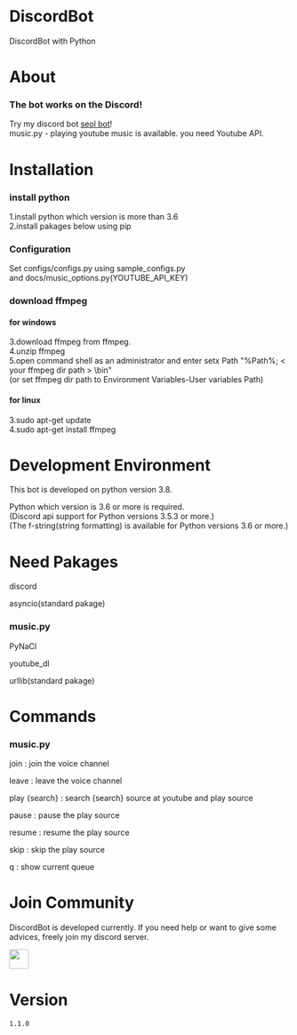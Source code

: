 # DiscordBot
DiscordBot with Python

# About
### The bot works on the Discord!  
Try my discord bot [seol bot](https://discord.com/api/oauth2/authorize?client_id=688395885259784212&permissions=0&scope=bot)!  
music.py - playing youtube music is available. you need Youtube API.  

# Installation
### install python

1.install python which version is more than 3.6  
2.install pakages below using pip  

### Configuration  
Set configs/configs.py using sample_configs.py  
and docs/music_options.py(YOUTUBE_API_KEY)

### download ffmpeg

#### for windows
3.download ffmpeg from ffmpeg.  
4.unzip ffmpeg  
5.open command shell as an administrator and enter setx Path "%Path%; &lt; your ffmpeg dir path &gt; \bin"  
(or set ffmpeg dir path to Environment Variables-User variables Path)  

#### for linux
3.sudo apt-get update  
4.sudo apt-get install ffmpeg  

# Development Environment
This bot  is developed on python version 3.8.  

Python which version is 3.6 or more is required.  
(Discord api support for Python versions 3.5.3 or more.)  
(The f-string(string formatting) is available for Python versions 3.6 or more.)   

# Need Pakages

discord  

asyncio(standard pakage)  


### music.py
PyNaCl  

youtube_dl  

urllib(standard pakage)  

# Commands

### music.py
join : join the voice channel  

leave : leave the voice channel  

play {search} : search {search} source at youtube and play source  

pause : pause the play source

resume : resume the play source

skip : skip the play source  

q : show current queue  

# Join Community
DiscordBot is developed currently. If you need help or want to give some advices, freely join my discord server.  

<a href="http://join.shfd27.p-e.kr"><img src="https://upload.wikimedia.org/wikipedia/commons/thumb/9/90/Discord-512.webp/512px-Discord-512.webp.png" height="35px" width="35px"></a>

# Version
`1.1.0`